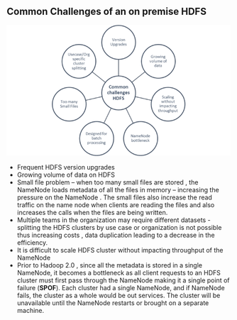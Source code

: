 
## Common Challenges of an on premise HDFS

![common-challenges-hdfs](../images/common-challenges-hdfs.png)

- Frequent HDFS version upgrades
- Growing volume of data on HDFS
- Small file problem – when too many small     files are stored , the NameNode loads metadata of all the files in memory     – increasing the pressure on the NameNode . The small files also increase the read     traffic on the name node when clients are reading the files and also     increases the calls when the files are being written.
- Multiple teams in the organization may     require different datasets - splitting the HDFS clusters by use case or     organization is not possible thus increasing costs , data duplication     leading to a decrease in the efficiency.
- It is difficult to scale HDFS cluster     without impacting throughput of the NameNode
- Prior to Hadoop 2.0 ,     since all the metadata is stored in a single NameNode, it becomes a     bottleneck as all client requests to an HDFS cluster must first pass     through the NameNode making it a single point of failure (**SPOF**). Each cluster had a single NameNode, and if NameNode     fails, the cluster as a whole would be out services. The cluster will be     unavailable until the NameNode restarts or brought on a separate machine.
